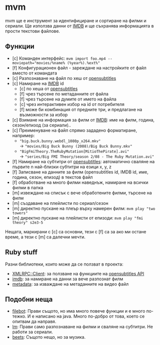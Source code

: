 mvm
===
mvm ще е инструмент за идентифициране и сортиране на филми и сериали.
Ще използва данни от [IMDB](http://imdb.com) и ще съхранява информацията в
прости текстови файлове.

Функции
-------

- [c] Команден интерфейс:
  `mvm import foo.mp4 --moviepath="movies/%name% (%year%).%ext%"`
- [f] Конфигурационен файл - зареждане на настройките от файл вместо от командата
- [c] Разпознаване на файл по хеш от [opensubtitles](http://opensubtitles.org)
- [c] Намиране на [IMDB](http://imdb.com) id
    - [c] по хеша от [opensubtitles](http://opensubtitles.org)
    - [f] чрез търсене по метаданните от файла
    - [f] чрез търсене на думите от името на файла
    - [c] чрез интерактивен избор на id от потребителя
    - [f] може би комбинация от предните три, и предлагане на възможности за избор
- [c] Взимане на информация за филм от [IMDB](http://imdb.com): име на филм,
  година, сезон/епизод (за сериали)..
- [c] Преименуване на файл спрямо зададено форматиране, например:
    - `"big.buck.bunny.webdl_1080p_x264.mkv"`   
       -> `"movies/Big Buck Bunny (2008)/Big Buck Bunny.mkv"`
    - `"BigFmiTheory.TheRubyMutation[MitioThePirate].avi"`  
       -> `"series/Big FMI Theory/season 2/08 - The Ruby Mutation.avi"`
- [f] Намиране на субтитри от [opensubtitles](http://opensubtitles.org): автоматично
  сваляне на първите n най-близки субтитри на езици x, y, z
- [f] Записване на данните за филм (opensubtitles id, IMDB id, име, година, сезон,
  епизод) в текстов файл
- [f] обработване на много филми наведнъж, намиране на всички филми в папка
- [m] извеждане на списък с вече обработените филми, търсене на филм
- [m] създаване на плейлисти по сериал/сезон
- [m] директно пускане на плеър върху намерен филм: `mvm play "two towers"`
- [m] директно пускане на плейлисти от епизоди: `mvm play "fmi theory" s2e3-5`

Нещата, маркирани с [c] са основни, тези с [f] са за ако ми остане време,
а тези с [m] са далечни мечти.

Ruby stuff
----------
Разни библиотеки, които може да се ползват в проекта:

- [XMLRPC::Client](http://www.ruby-doc.org/stdlib-2.1.5/libdoc/xmlrpc/rdoc/XMLRPC/Client.html):
  за ползване на функциите на [opensubtitles API](http://trac.opensubtitles.org/projects/opensubtitles/wiki/XMLRPC#CheckMovieHash2)
- [imdb](https://github.com/ariejan/imdb): за намиране на данни за вече
  разпознат филм
- [metadata](https://github.com/kig/metadata): за изваждане на метаданните на
  видео файл

Подобни неща
------------

- [filebot](http://www.filebot.net/): Прави същото, но има много повече функции
  и е много по-тежко. И е написано на java.  Много по-добро от това,
  което се опитвам да направя.
- [lm](https://github.com/RedRise/lm): Прави само разпознаване
  на филми и сваляне на субтитри. Не работи за сериали.
- [beets](http://beets.radbox.org/): Същото нещо, но за музика.
